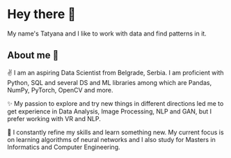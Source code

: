 # Hey there :wave:

My name's Tatyana and I like to work with data and find patterns in it. 

## About me :information_desk_person:

:v: I am an aspiring Data Scientist from Belgrade, Serbia. I am proficient with Python, SQL and several DS and ML libraries among which are Pandas, NumPy, PyTorch, OpenCV and more.

✨ My passion to explore and try new things in different directions led me to get experience in Data Analysis, Image Processing, NLP and GAN, but I prefer working with VR and NLP. 

:eyes: I constantly refine my skills and learn something new. My current focus is on learning algorithms of neural networks and I also study for Masters in Informatics and Computer Engineering.







<!--
**tstrizhakova/tstrizhakova** is a ✨ _special_ ✨ repository because its `README.md` (this file) appears on your GitHub profile.

Here are some ideas to get you started:

- 🔭 I’m currently working on ...
- 🌱 I’m currently learning ...
- 👯 I’m looking to collaborate on ...
- 🤔 I’m looking for help with ...
- 💬 Ask me about ...
- 📫 How to reach me: ...
- 😄 Pronouns: ...
- ⚡ Fun fact: ...
-->
